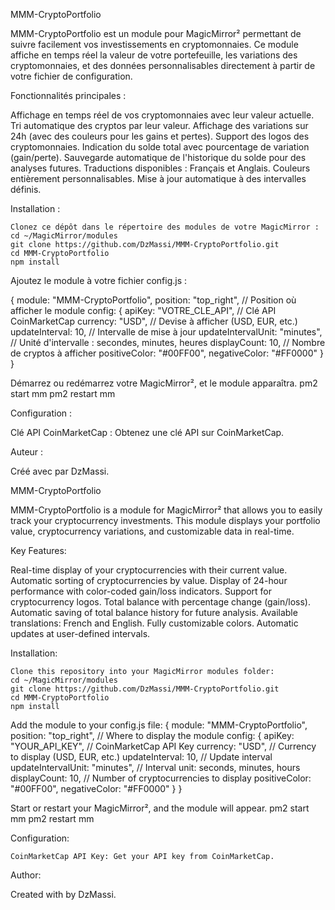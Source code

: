 MMM-CryptoPortfolio

MMM-CryptoPortfolio est un module pour MagicMirror² permettant de suivre facilement vos investissements en cryptomonnaies. Ce module affiche en temps réel la valeur de votre portefeuille, les variations des cryptomonnaies, et des données personnalisables directement à partir de votre fichier de configuration.

Fonctionnalités principales :

Affichage en temps réel de vos cryptomonnaies avec leur valeur actuelle.
Tri automatique des cryptos par leur valeur.
Affichage des variations sur 24h (avec des couleurs pour les gains et pertes).
Support des logos des cryptomonnaies.
Indication du solde total avec pourcentage de variation (gain/perte).
Sauvegarde automatique de l'historique du solde pour des analyses futures.
Traductions disponibles : Français et Anglais.
Couleurs entièrement personnalisables.
Mise à jour automatique à des intervalles définis.

Installation :

    Clonez ce dépôt dans le répertoire des modules de votre MagicMirror :
    cd ~/MagicMirror/modules
    git clone https://github.com/DzMassi/MMM-CryptoPortfolio.git
    cd MMM-CryptoPortfolio
    npm install

Ajoutez le module à votre fichier config.js :

{
    module: "MMM-CryptoPortfolio",
    position: "top_right", // Position où afficher le module
    config: {
        apiKey: "VOTRE_CLE_API", // Clé API CoinMarketCap
        currency: "USD", // Devise à afficher (USD, EUR, etc.)
        updateInterval: 10, // Intervalle de mise à jour
        updateIntervalUnit: "minutes", // Unité d'intervalle : secondes, minutes, heures
        displayCount: 10, // Nombre de cryptos à afficher
        positiveColor: "#00FF00",
        negativeColor: "#FF0000"
    }
}

Démarrez ou redémarrez votre MagicMirror², et le module apparaîtra.
    pm2 start mm
    pm2 restart mm

Configuration :

Clé API CoinMarketCap : Obtenez une clé API sur CoinMarketCap.

Auteur :

Créé avec par DzMassi.


MMM-CryptoPortfolio

MMM-CryptoPortfolio is a module for MagicMirror² that allows you to easily track your cryptocurrency investments. This module displays your portfolio value, cryptocurrency variations, and customizable data in real-time.

Key Features:

Real-time display of your cryptocurrencies with their current value.
Automatic sorting of cryptocurrencies by value.
Display of 24-hour performance with color-coded gain/loss indicators.
Support for cryptocurrency logos.
Total balance with percentage change (gain/loss).
Automatic saving of total balance history for future analysis.
Available translations: French and English.
Fully customizable colors.
Automatic updates at user-defined intervals.

Installation:

    Clone this repository into your MagicMirror modules folder:
    cd ~/MagicMirror/modules
    git clone https://github.com/DzMassi/MMM-CryptoPortfolio.git
    cd MMM-CryptoPortfolio
    npm install

Add the module to your config.js file:
    {
    module: "MMM-CryptoPortfolio",
    position: "top_right", // Where to display the module
    config: {
        apiKey: "YOUR_API_KEY", // CoinMarketCap API Key
        currency: "USD", // Currency to display (USD, EUR, etc.)
        updateInterval: 10, // Update interval
        updateIntervalUnit: "minutes", // Interval unit: seconds, minutes, hours
        displayCount: 10, // Number of cryptocurrencies to display
        positiveColor: "#00FF00",
        negativeColor: "#FF0000"
    }
}

Start or restart your MagicMirror², and the module will appear.
    pm2 start mm
    pm2 restart mm

Configuration:

    CoinMarketCap API Key: Get your API key from CoinMarketCap.
    
Author:

Created with by DzMassi.
